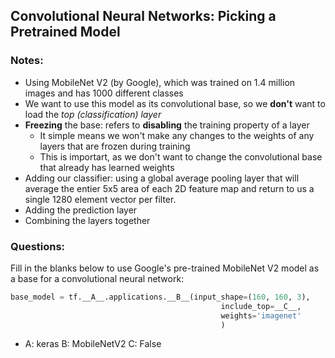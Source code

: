 ## Convolutional Neural Networks: Picking a Pretrained Model

### Notes:

- Using MobileNet V2 (by Google), which was trained on 1.4 million images and has 1000 different classes
- We want to use this model as its convolutional base, so we <b>don't</b> want to load the <em>top (classification) layer</em>
- <b>Freezing</b> the base: refers to <b>disabling</b> the training property of a layer
  - It simple means we won't make any changes to the weights of any layers that are frozen during training
  - This is importart, as we don't want to change the convolutional base that already has learned weights
- Adding our classifier: using a global average pooling layer that will average the entier 5x5 area of each 2D feature map and return to us a single 1280 element vector per filter.
- Adding the prediction layer
- Combining the layers together

### Questions:

Fill in the blanks below to use Google's pre-trained MobileNet V2 model as a base for a convolutional neural network:

```python
base_model = tf.__A__.applications.__B__(input_shape=(160, 160, 3),
                                               include_top=__C__,
                                               weights='imagenet'
                                               )

```

- A: keras B: MobileNetV2 C: False
